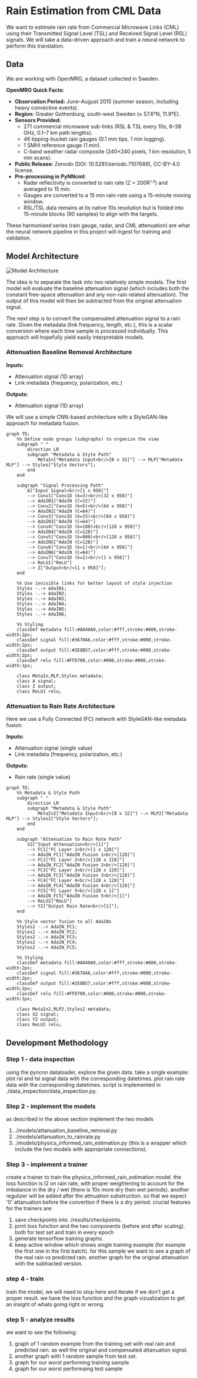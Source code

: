 # Rain Estimation from CML Data

We want to estimate rain rate from Commercial Microwave Links (CML) using their Transmitted Signal Level (TSL) and Received Signal Level (RSL) signals. We will take a data-driven approach and train a neural network to perform this translation.

## Data

We are working with OpenMRG, a dataset collected in Sweden.

**OpenMRG Quick Facts:**
- **Observation Period:** June–August 2015 (summer season, including heavy convective events).
- **Region:** Greater Gothenburg, south-west Sweden (≈ 57.6°N, 11.9°E).
- **Sensors Provided:**
    - 271 commercial microwave sub-links (RSL & TSL every 10s, 6–38 GHz, 0.1–7 km path lengths).
    - 46 tipping-bucket rain gauges (0.1 mm tips, 1 min logging).
    - 1 SMHI reference gauge (1 min).
    - C-band weather radar composite (240×240 pixels, 1 km resolution, 5 min scans).
- **Public Release:** Zenodo (DOI: 10.5281/zenodo.7107689), CC-BY-4.0 license.
- **Pre-processing in PyNNcml:**
    - Radar reflectivity is converted to rain rate (Z = 200R¹·⁵) and averaged to 15 min.
    - Gauges are converted to a 15 min rain-rate using a 15-minute moving window.
    - RSL/TSL data remains at its native 10s resolution but is folded into 15-minute blocks (90 samples) to align with the targets.

These harmonised series (rain gauge, radar, and CML attenuation) are what the neural network pipeline in this project will ingest for training and validation.

## Model Architecture

![Model Architecture](documents/model_architecture.png)

The idea is to separate the task into two relatively simple models. The first model will evaluate the baseline attenuation signal (which includes both the constant free-space attenuation and any non-rain related attenuation). The output of this model will then be subtracted from the original attenuation signal.

The next step is to convert the compensated attenuation signal to a rain rate. Given the metadata (link frequency, length, etc.), this is a scalar conversion where each time sample is processed individually. This approach will hopefully yield easily interpretable models.

### Attenuation Baseline Removal Architecture

**Inputs:**
- Attenuation signal (1D array)
- Link metadata (frequency, polarization, etc.)

**Outputs:**
- Attenuation signal (1D array)

We will use a simple CNN-based architecture with a StyleGAN-like approach for metadata fusion.

```mermaid
graph TD;
    %% Define node groups (subgraphs) to organize the view
    subgraph " "
        direction LR
        subgraph "Metadata & Style Path"
            MetaIn["Metadata Input<br/>[B x 32]"] --> MLP["Metadata MLP"] --> Styles["Style Vectors"];
        end
    end

    subgraph "Signal Processing Path"
        A["Input Signal<br/>[1 x 958]"]
        --> Conv1["Conv1D (k=3)<br/>[32 x 958]"]
        --> AdaIN1["AdaIN (C=32)"]
        --> Conv2["Conv1D (k=5)<br/>[64 x 958]"]
        --> AdaIN2["AdaIN (C=64)"]
        --> Conv3["Conv1D (k=15)<br/>[64 x 958]"]
        --> AdaIN3["AdaIN (C=64)"]
        --> Conv4["Conv1D (k=100)<br/>[128 x 958]"]
        --> AdaIN4["AdaIN (C=128)"]
        --> Conv5["Conv1D (k=900)<br/>[128 x 958]"]
        --> AdaIN5["AdaIN (C=128)"]
        --> Conv6["Conv1D (k=1)<br/>[64 x 958]"]
        --> AdaIN6["AdaIN (C=64)"]
        --> Conv7["Conv1D (k=1)<br/>[1 x 958]"]
        --> ReLU1["ReLU"]
        --> Z["Output<br/>[1 x 958]"];
    end

    %% Use invisible links for better layout of style injection
    Styles -.-> AdaIN1;
    Styles -.-> AdaIN2;
    Styles -.-> AdaIN3;
    Styles -.-> AdaIN4;
    Styles -.-> AdaIN5;
    Styles -.-> AdaIN6;
    
    %% Styling
    classDef metadata fill:#A040A0,color:#fff,stroke:#000,stroke-width:2px;
    classDef signal fill:#3670A6,color:#fff,stroke:#000,stroke-width:2px;
    classDef output fill:#2E8B57,color:#fff,stroke:#000,stroke-width:2px;
    classDef relu fill:#FFD700,color:#000,stroke:#000,stroke-width:1px;
    
    class MetaIn,MLP,Styles metadata;
    class A signal;
    class Z output;
    class ReLU1 relu;
```

### Attenuation to Rain Rate Architecture

Here we use a Fully Connected (FC) network with StyleGAN-like metadata fusion.

**Inputs:**
- Attenuation signal (single value)
- Link metadata (frequency, polarization, etc.)

**Outputs:**
- Rain rate (single value)

```mermaid
graph TD;
    %% Metadata & Style Path
    subgraph " "
        direction LR
        subgraph "Metadata & Style Path"
            MetaIn2["Metadata Input<br/>[B x 32]"] --> MLP2["Metadata MLP"] --> Styles2["Style Vectors"];
        end
    end

    subgraph "Attenuation to Rain Rate Path"
        X2["Input Attenuation<br/>[1]"]
        --> FC1["FC Layer 1<br/>[1 x 128]"]
        --> AdaIN_FC1["AdaIN Fusion 1<br/>[128]"]
        --> FC2["FC Layer 2<br/>[128 x 128]"]
        --> AdaIN_FC2["AdaIN Fusion 2<br/>[128]"]
        --> FC3["FC Layer 3<br/>[128 x 128]"]
        --> AdaIN_FC3["AdaIN Fusion 3<br/>[128]"]
        --> FC4["FC Layer 4<br/>[128 x 128]"]
        --> AdaIN_FC4["AdaIN Fusion 4<br/>[128]"]
        --> FC5["FC Layer 5<br/>[128 x 1]"]
        --> AdaIN_FC5["AdaIN Fusion 5<br/>[1]"]
        --> ReLU2["ReLU"]
        --> Y2["Output Rain Rate<br/>[1]"];
    end

    %% Style vector fusion to all AdaINs
    Styles2 -.-> AdaIN_FC1;
    Styles2 -.-> AdaIN_FC2;
    Styles2 -.-> AdaIN_FC3;
    Styles2 -.-> AdaIN_FC4;
    Styles2 -.-> AdaIN_FC5;

    %% Styling
    classDef metadata fill:#A040A0,color:#fff,stroke:#000,stroke-width:2px;
    classDef signal fill:#3670A6,color:#fff,stroke:#000,stroke-width:2px;
    classDef output fill:#2E8B57,color:#fff,stroke:#000,stroke-width:2px;
    classDef relu fill:#FFD700,color:#000,stroke:#000,stroke-width:1px;

    class MetaIn2,MLP2,Styles2 metadata;
    class X2 signal;
    class Y2 output;
    class ReLU2 relu;
```


## Development Methodology
### Step 1 - data inspection
using the pyncnn dataloader, explore the given data.
take a single example:
plot rsl and tsl signal data with the corresponding datetimes. 
plot rain rate data with the corresponding datetimes.
script is implemented in ./data_inspection/data_inspection.py.
### Step 2 - implement the models
as described in the above section implement the two models
1. ./models/attanuation_baseline_removal.py
2. ./models/attanuation_to_rainrate.py
3. ./models/physics_informed_rain_estimation.py (this is a wrapper which include the two models with appropriate connections).
### Step 3 - implement a trainer
create a trainer to train the physics_informed_rain_estimation model. 
the loss function is l2 on rain rate, with proper weightening to account for the imbalance in the dry / wet (there is 10x more dry then wet periods). another regulizer will be added after the attnuation substruction. so that we expect '0' attanuation before the convertion if there is a dry period. 
crucial features for the trainers are:
1. save checkpoints into ./results/checkpoints.
2. print loss function and the two components (before and after scaling). both for test set and train in every epoch
3. generate tensorflow training graphs.
4. keep active window which shows single training example (for example the first one in the first batch). for this sample we want to see a graph of the real rain vs predicted rain. another graph for the original attanuation with the subtracted version.

### step 4 - train
train the model, we will need to stop here and iterate if we don't get a proper result.
we have the loss function and the graph vizualization to get an insight of whats going right or wrong.

### step 5 - analyze results
we want to see the following:
1. graph of 1 random example from the training set with real rain and predicted rain. as well the original and compensated attanuation signal.
2. another graph with 1 random sample from test set.
3. graph for our worst performing training sample
4. graph for our worst performaing test sample

















 

